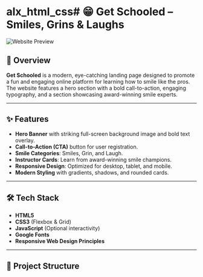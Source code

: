 # alx_html_css# 😁 Get Schooled – Smiles, Grins & Laughs

![Website Preview](./assets/preview.png)

## 📌 Overview

**Get Schooled** is a modern, eye-catching landing page designed to promote a fun and engaging online platform for learning how to smile like the pros.  
The website features a hero section with a bold call-to-action, engaging typography, and a section showcasing award-winning smile experts.

---

## ✨ Features

- **Hero Banner** with striking full-screen background image and bold text overlay.
- **Call-to-Action (CTA)** button for user registration.
- **Smile Categories**: Smiles, Grin, and Laugh.
- **Instructor Cards**: Learn from award-winning smile champions.
- **Responsive Design**: Optimized for desktop, tablet, and mobile.
- **Modern Styling** with gradients, shadows, and rounded cards.

---

## 🛠️ Tech Stack

- **HTML5**
- **CSS3** (Flexbox & Grid)
- **JavaScript** (Optional interactivity)
- **Google Fonts**
- **Responsive Web Design Principles**

---

## 📂 Project Structure
